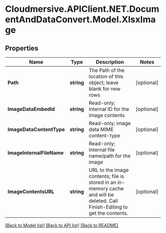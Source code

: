 # Cloudmersive.APIClient.NET.DocumentAndDataConvert.Model.XlsxImage
## Properties

Name | Type | Description | Notes
------------ | ------------- | ------------- | -------------
**Path** | **string** | The Path of the location of this object; leave blank for new rows | [optional] 
**ImageDataEmbedId** | **string** | Read-only; internal ID for the image contents | [optional] 
**ImageDataContentType** | **string** | Read-only; image data MIME content-type | [optional] 
**ImageInternalFileName** | **string** | Read-only; internal file name/path for the image | [optional] 
**ImageContentsURL** | **string** | URL to the image contents; file is stored in an in-memory cache and will be deleted.  Call Finish-Editing to get the contents. | [optional] 

[[Back to Model list]](../README.md#documentation-for-models) [[Back to API list]](../README.md#documentation-for-api-endpoints) [[Back to README]](../README.md)

